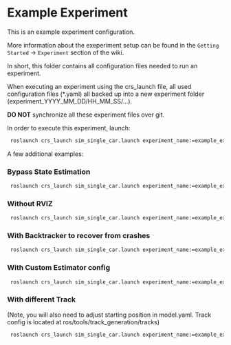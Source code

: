 # Example Experiment
This is an example experiment configuration.

More information about the exeperiment setup can be found in the `Getting Started` -> `Experiment` section of the wiki.

In short, this folder contains all configuration files needed to run an experiment.

When executing an experiment using the crs_launch file, all used configuration files (*.yaml) all backed up into a new experiment folder (experiment_YYYY_MM_DD/HH_MM_SS/...). 

**DO NOT** synchronize all these experiment files over git.

In order to execute this experiment, launch:
```bash
 roslaunch crs_launch sim_single_car.launch experiment_name:=example_experiment
```

A few additional examples:

### Bypass State Estimation
```bash
 roslaunch crs_launch sim_single_car.launch experiment_name:=example_experiment bypass_estimator:=true
```
### Without RVIZ 
```bash
 roslaunch crs_launch sim_single_car.launch experiment_name:=example_experiment view_rviz:=false
```

### With Backtracker to recover from crashes
```bash
 roslaunch crs_launch sim_single_car.launch experiment_name:=example_experiment use_backtracker:=true
```

### With Custom Estimator config
```bash
 roslaunch crs_launch sim_single_car.launch experiment_name:=example_experiment simulator_config:=<absolute_path_to_config.yaml>
```

### With different Track
(Note, you will also need to adjust starting position in model.yaml. Track config is located at ros/tools/track_generation/tracks)
```bash
 roslaunch crs_launch sim_single_car.launch experiment_name:=example_experiment track_name:=LONG_TRACK
```
